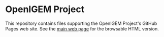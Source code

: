 # OpenIGEM Project

This repository contains files supporting the OpenIGEM 
Project's GitHub Pages web site. See the 
[main web page](https://openigem.github.io/) for 
the browsable HTML version.

